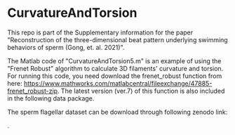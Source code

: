 # CurvatureAndTorsion

This repo is part of the Supplementary information for the paper "Reconstruction of the three-dimensional beat pattern underlying swimming behaviors of sperm (Gong, et. al. 2021)".

The Matlab code of "CurvatureAndTorsion5.m" is an example of using the "Frenet Robust" algorithm to calculate 3D filaments' curvature and torsion. For running this code, you need download the frenet_robust function from here:
https://www.mathworks.com/matlabcentral/fileexchange/47885-frenet_robust-zip. The latest version (ver.7) of this function is also included in the following data package.

The sperm flagellar dataset can be download through following zenodo link:

.



